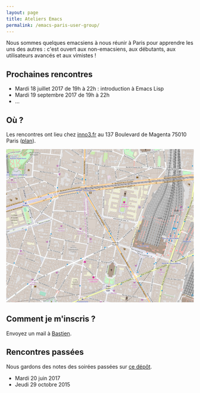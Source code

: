 ```yaml
---
layout: page
title: Ateliers Emacs
permalink: /emacs-paris-user-group/
---
```


Nous sommes quelques emacsiens à nous réunir à Paris pour apprendre
les uns des autres : c'est ouvert aux non-emacsiens, aux débutants,
aux utilisateurs avancés et aux vimistes !

## Prochaines rencontres
    
- Mardi 18 juillet 2017 de 19h à 22h : introduction à Emacs Lisp
- Mardi 19 septembre 2017 de 19h à 22h
- ...

## Où ?

Les rencontres ont lieu chez [inno3.fr](http://inno3.fr) au 137
Boulevard de Magenta 75010 Paris
([plan](http://www.openstreetmap.org/#map=16/48.8818/2.3514)).

![Carte d'accès aux ateliers Emacs chez inno3.fr](/img/map.png "Carte d'accès aux ateliers Emacs chez inno3.fr")

## Comment je m'inscris ?

Envoyez un mail à [Bastien](mailto:bzg+emacs@bzg.fr?subject=EmacsParis).

## Rencontres passées

Nous gardons des notes des soirées passées sur [ce dépôt](https://gitlab.com/bzg2/emacsparis/blob/master/README.org).

- Mardi 20 juin 2017
- Jeudi 29 octobre 2015

<!-- https://gitlab.com/bzg2/emacsparis -->
